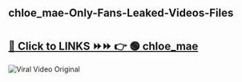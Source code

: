 
 ## chloe_mae-Only-Fans-Leaked-Videos-Files

# <h2><a href="https://mediaupload.pro?chloe_mae">🔗 Click to LINKS ⏩⏩ 👉 🟢 chloe_mae </a></h2>

<a href="https://mediaupload.pro?chloe_mae" rel="nofollow" data-target="animated-image.originalLink"><img src="https://i.ibb.co.com/xMMVF88/686577567.gif" alt="Viral Video Original" style="max-width: 100%; display: inline-block;" data-target="animated-image.originalImage"></a>